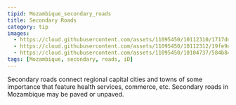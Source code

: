 ```yaml
---
tipid: Mozambique_secondary_roads
title: Secondary Roads
category: tip
images:
  - https://cloud.githubusercontent.com/assets/11095450/10112310/1717dd24-63a8-11e5-98bc-9ba60148d73b.png
  - https://cloud.githubusercontent.com/assets/11095450/10112312/19fe9d52-63a8-11e5-9653-67cd0bbea534.png
  - https://cloud.githubusercontent.com/assets/11095450/10104737/584b8464-6379-11e5-928d-cd3a9b9d9c8d.JPG
tags: [Mozambique, secondary, roads, iD]
---
```

Secondary roads connect regional capital cities and towns of some importance that feature health services, commerce, etc. Secondary roads in Mozambique may be paved or unpaved. 
